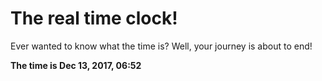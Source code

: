 # The real time clock!

Ever wanted to know what the time is? Well, your journey is about to end!

**The time is Dec 13, 2017, 06:52**